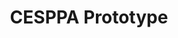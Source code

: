 ---
createdAt: 01/09/2021
title: CESPPA Prototype
highlight: First version of CESPPA homepage
description: CESPPA prototype was the initial version of the cesppa.com website, designed and built by me.
type: Contract
coverImg: cesppa-prototype-cover.png
featured: true
url: https://cesppa-prototype.netlify.app/
category:
  - Site Templates, Landing Page
tools:
  - HTML
  - CSS
  - SCSS
  - JavaScript
  - Bootstrap
  - Gulp
---